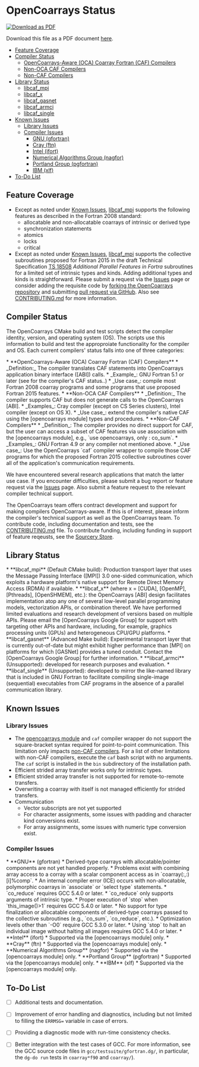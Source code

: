 <a name="top"> </a>

[This document is formatted with GitHub-Flavored Markdown.              ]:#
[For better viewing, including hyperlinks, read it online at            ]:#
[https://github.com/sourceryinstitute/opencoarrays/blob/master/STATUS.md]:#

OpenCoarrays Status
===================

[![Download as PDF][pdf img]](http://md2pdf.herokuapp.com/sourceryinstitute/opencoarrays/blob/master/STATUS.pdf)

Download this file as a PDF document
[here](http://md2pdf.herokuapp.com/sourceryinstitute/opencoarrays/blob/master/STATUS.pdf).

 *  [Feature Coverage](#feature-coverage)
 *  [Compiler Status](#compiler-status)
     * [OpenCoarrays-Aware (OCA) Coarray Fortran (CAF) Compilers]
     * [Non-OCA CAF Compilers]
     * [Non-CAF Compilers]
 *  [Library Status](#libary-status)
     *  [libcaf_mpi]
     *  [libcaf_x]
     *  [libcaf_gasnet]
     *  [libcaf_armci]
     *  [libcaf_single]
 *  [Known Issues](#known-issues)
     * [Library Issues](#library-issues)
     * [Compiler Issues](#compiler-issues)
         * [GNU (gfortran)]
         * [Cray (ftn)]
         * [Intel (ifort)]
         * [Numerical Algorithms Group (nagfor)]
         * [Portland Group (pgfortran)]
         * [IBM (xlf)]
 *  [To-Do List](#to-do-list)

Feature Coverage
----------------

 * Except as noted under [Known Issues], [libcaf_mpi] supports the following features as described
   in the Fortran 2008 standard:
     * allocatable and non-allocatable coarrays of intrinsic or derived type
     * synchronization statements
     * atomics
     * locks
     * critical
 * Except as noted under [Known Issues], [libcaf_mpi] supports the collective
   subroutines proposed for Fortran 2015 in the draft Technical Specification
   [TS 18508] _Additional Parallel Features in Fortra_ subroutines for a limited
   set of intrinsic types and kinds.  Adding additional types and kinds is
   straightforward.  Please submit a request via the [Issues] page or consider
   adding the requisite code by [forking the OpenCoarrays repository] and submitting
   [pull request via GitHub]. Also see [CONTRIBUTING.md] for more information.

Compiler Status
---------------

The OpenCoarrays CMake build and test scripts detect the compiler identity, version, and operating system (OS).  The scripts use this information to build and test the approproiate functionality for the compiler and OS. Each current compilers' status falls into one of three categories:

<a name="oca-caf-compilers">
 * **OpenCoarrays-Aware (OCA) Coarray Fortran (CAF) Compilers**</a>
     * _Definition:_ The compiler translates CAF statements into OpenCoarrays application binary interface ([ABI]) calls.
     * _Example_: GNU Fortran 5.1 or later (see <https://gcc.gnu.org/wiki/Coarray> for the compiler's CAF status..)
     * _Use case_: compile most Fortran 2008 coarray programs and some programs that use proposed Fortran 2015 features.
<a name="non-oca-caf-compilers">
 * **Non-OCA CAF Compilers**</a>
     * _Definition:_ The compiler supports CAF but does not generate calls to the OpenCoarrays [ABI].
     * _Examples_: Cray compiler (except on CS Series clusters), Intel compiler (except on OS X).
     * _Use case_: extend the compiler's native CAF using the [opencoarrays module] types and procedures.
<a name="non-caf-compilers">
 * **Non-CAF Compilers**</a>
     * _Definition_: The compiler provides no direct support for CAF, but the user can access a subset of CAF features via use association with the [opencoarrays module], e.g., `use opencoarrays, only : co_sum`.
     * _Examples_: GNU Fortran 4.9 or any compiler not mentioned above.
     * _Use case_: Use the OpenCoarrays `caf` compiler wrapper to compile those CAF  programs for which the proposed Fortran 2015 collective subroutines cover all of the application's communication requirements.

We have encountered several research applications that match the latter use case.  If you encounter difficulties, please submit a bug report or feature request via the [Issues] page. Also submit a feature request to the relevant compiler technical support.

The OpenCoarrays team offers contract development and support for making compilers OpenCoarrays-aware.  If this is of interest, please inform the compiler's technical support as well as the OpenCoarrays team.   To contribute code, including documentation and tests, see the [CONTRIBUTING.md] file.  To contribute funding, including funding in support of feature reqeusts, see the [Sourcery Store].

Library Status
--------------

<a name="libcaf-mpi">
* **libcaf_mpi**</a> (Default CMake build): Production transport layer that uses
  the Message Passing Interface ([MPI]) 3.0 one-sided communication, which
  exploits a hardware platform's native support for Remote Direct Memory
  Access (RDMA) if available.
<a name="libcaf-x">
* **libcaf_x**</a> (where x = [CUDA], [OpenMP], [Pthreads], [OpenSHMEM], etc.): the
  OpenCoarrays [ABI] design facilitates implementation atop any one of several
  low-level parallel programming models, vectorization APIs, or combination
  thereof. We have performed limited evaluations and research development of
  versions based on multiple APIs.  Please email the [OpenCoarrays Google Group]
  for support with targeting other APIs and hardware, including, for example,
  graphics processing units (GPUs) and heterogeneous CPU/GPU platforms.
<a name="libcaf-gasnet">
* **libcaf_gasnet**</a> (Advanced Make build): Experimental transport layer that
  is currently out-of-date but might exhibit higher performance than [MPI] on
  platforms for which [GASNet] provides a tuned conduit.  Contact the
  [OpenCoarrays Google Group] for further information.
<a name="libcaf-armci">
* **libcaf_armci**</a> (Unsupported): developed for research purposes and evaluation.
<a name="libcaf-single">
* **libcaf_single**</a> (Unsupported): developed to mirror the like-named library that
  is included in GNU Fortran to facilitate compiling single-image (sequential)
  executables from CAF programs in the absence of a parallel communication library.

Known Issues
------------

### Library Issues ###

* The [opencoarrays module] and `caf` compiler wrapper do not support the square-bracket
  syntax required for point-to-point communication.  This limitation only impacts
  [non-CAF compilers]. For a list of other limitations with non-CAF compilers, execute
  the `caf` bash script with no arguments.  The `caf` script is installed in the `bin`
  subdirectory of the installation path.
* Efficient strided array transfer works only for intrinsic types.
* Efficient strided array transfer is not supported for remote-to-remote transfers.
* Overwriting a coarray with itself is not managed efficiently for strided transfers.
* Communication
     * Vector subscripts are not yet supported
     * For character assignments, some issues with padding and character kind conversions exist.
     * For array assignments, some issues with numeric type conversion exist.


### Compiler Issues ###

<a name="compiler-issues-gnu">
* **GNU** (gfortran)</a>
     * Derived-type coarrays with allocatable/pointer components are not yet handled
       properly.
     * Problems exist with combining array access to a corray with a scalar component
        access as in `coarray(:,:)[i]%comp`.
     * An internal compiler error (ICE) occurs with non-allocatable, polymorphic coarrays
       in `associate` or `select type` statements.
     * `co_reduce` requires GCC 5.4.0 or later.
     * `co_reduce` only supports arguments of intrinsic type.
     * Proper execution of `stop` when `this_image()>1` requires GCC 5.4.0 or later.
     * No support for type finalization or allocatable components of derived-type coarrays
       passed to the collective subroutines (e.g., `co_sum`, `co_reduce`, etc.).
     * Optimization levels other than `-O0` require GCC 5.3.0 or later. 
     * Using `stop` to halt an individual image without halting all images requires GCC 5.4.0 or later. 
<a name="compiler-issues-intel">
* **Intel** (ifort)</a>
     * Supported via the [opencoarrays module]  only.
<a name="compiler-issues-cray">
* **Cray** (ftn) </a>
     * Supported via the [opencoarrays module] only.
<a name="compiler-issues-nag">
* **Numerical Algorithms Group** (nagfor)</a>
     * Supported via the [opencoarrays module] only.
<a name="compiler-issues-pg">
* **Portland Group** (pgfortran)</a>
     * Supported via the [opencoarrays module] only.
<a name="compiler-issues-ibm">
* **IBM** (xlf)</a>
     * Supported via the [opencoarrays module] only.

To-Do List
----------

* [ ] Additional tests and documentation.
* [ ] Improvement of error handling and diagnostics, including but not
      limited to filling the `ERRMSG=` variable in case of errors.
* [ ] Providing a diagnostic mode with run-time consistency checks.
* [ ] Better integration with the test cases of GCC.  For more information,
      see the GCC source code files in `gcc/testsuite/gfortran.dg/`,
      in particular, the `dg-do run` tests in `coarray*f90` and `coarray/`).


[Hyperlinks]:#
   [OpenMP]: http://openmp.org
   [CUDA]: http://www.nvidia.com/object/cuda_home_new.html
   [Pthreads]: https://computing.llnl.gov/tutorials/pthreads/
   [MPI]: http://www.mpi-forum.org
   [OpenSHMEM]: http://openshmem.org
   [GASNet]: https://gasnet.lbl.gov
   [CONTRIBUTING.md]: ./CONTRIBUTING.md
   [OpenCoarrays-Aware (OCA) Coarray Fortran (CAF) Compilers]: #oca-caf-compilers
   [Known Issues]: #known-issues
   [Non-OCA CAF Compilers]: #non-oca-caf-compilers
   [Non-CAF Compilers]: #non-caf-compilers
   [libcaf_mpi]: #libcaf-mpi
   [libcaf_x]: #libcaf-x
   [libcaf_gasnet]:  #libcaf-gasnet
   [libcaf_single]: #libcaf-single
   [libcaf_armci]: #libcaf-armci
  [GNU (gfortran)]: #compiler-issues-gnu
  [Cray (ftn)]: #compiler-issues-cray
  [Intel (ifort)]: #compiler-issues-intel
  [Numerical Algorithms Group (nagfor)]: #compiler-issues-nag
  [Portland Group (pgfortran)]: #compiler-issues-pg
  [IBM (xlf)]: #compiler-issues-ibm
  [forking the OpenCoarrays repository]: https://github.com/sourceryinstitute/opencoarrays/blob/master/STATUS.md#fork-destination-box

[TS 18508]: http://isotc.iso.org/livelink/livelink?func=ll&objId=17181227&objAction=Open
[opencoarrays module]: ./src/extensions/opencoarrays.F90
[ABI]: https://gcc.gnu.org/onlinedocs/gfortran/Function-ABI-Documentation.html#Function-ABI-Documentation
[pull requests via GitHub]: https://github.com/sourceryinstitute/opencoarrays/compare
[pull request via GitHub]: https://github.com/sourceryinstitute/opencoarrays/compare
[OpenCoarrays Google Group]: https://groups.google.com/forum/#!forum/opencoarrays
[Sourcery Store]: http://www.sourceryinstitute.org/store
[Issues]: https://github.com/sourceryinstitute/opencoarrays/issues
[pdf img]: https://img.shields.io/badge/PDF-STATUS.md-6C2DC7.svg?style=flat-square "Download as PDF"
